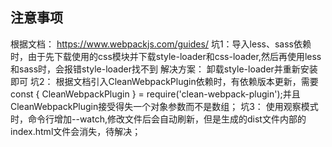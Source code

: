 ## 注意事项
根据文档： https://www.webpackjs.com/guides/
坑1：导入less、sass依赖时，由于先下载使用的css模块并下载style-loader和css-loader,然后再使用less和sass时，会报错style-loader找不到
解决方案： 卸载style-loader并重新安装即可
坑2： 根据文档引入CleanWebpackPlugin依赖时，有依赖版本更新，需要const { CleanWebpackPlugin } = require('clean-webpack-plugin');并且CleanWebpackPlugin接受得失一个对象参数而不是数组；
坑3： 使用观察模式时，命令行增加--watch,修改文件后会自动刷新，但是生成的dist文件内部的index.html文件会消失，待解决；